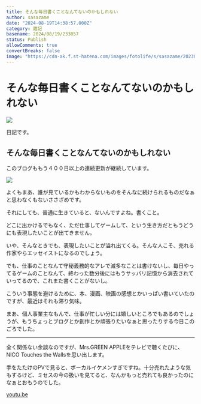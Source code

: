 ```yaml
---
title: そんな毎日書くことなんてないのかもしれない
author: sasazame
date: "2024-08-19T14:38:57.000Z"
category: 雑記
basename: 2024/08/19/233857
status: Publish
allowComments: true
convertBreaks: false
image: "https://cdn-ak.f.st-hatena.com/images/fotolife/s/sasazame/20230908/20230908202155.png"
---
```

# そんな毎日書くことなんてないのかもしれない

![](https://cdn-ak.f.st-hatena.com/images/fotolife/s/sasazame/20230908/20230908202155.png)

日記です。

<!-- Extended Body -->

## そんな毎日書くことなんてないのかもしれない

このブログももう４００日以上の連続更新が継続しています。

![](https://cdn-ak.f.st-hatena.com/images/fotolife/s/sasazame/20240819/20240819232330.png)

よくもまあ、誰が見ているかもわからないものをそんなに続けられるものだなぁと思わなくもないささざめです。

それにしても、普通に生きていると、ないんですよね。書くこと。

どこに出かけるでもなく、ただ仕事してゲームして、という生き方だともうどうにも表現したいことが出てきません。

いや、そんなときでも、表現したいことが溢れ出てくる。そんな人こそ、売れる作家やらエッセイストになるのでしょう。

でも、仕事のことなんて守秘義務的なアレで滅多なことは書けないし、毎日やってるゲームのことなんて、終わった数分後にはもうサッパリ記憶から消去されていってるので、これまた書くことがないし。

こういう事態を避けるために、本、漫画、映画の感想とかいっぱい書いていたのですが、最近はそれも滞り気味。

まあ、個人事業主なもんで、仕事が忙しい分には嬉しいところでもあるのでしょうが、もうちょっとブログとか創作とか頑張りたいなぁと思ったりする今日このごろでした。

* * *

全く関係ない余談なのですが、Mrs.GREEN APPLEをテレビで聴くたびに、NICO Touches the Wallsを思い出します。

手をたたけのPVで見ると、ボーカルイケメンすぎですね。十分売れたような気もするけど、ミセスの今の扱いを見てると、なんかもっと売れても良かったのになぁとおもうのでした。

[youtu.be](https://youtu.be/MTcqIgVBfuk?si=0pYRso6rARlOvyAO)